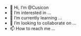 - 👋 Hi, I’m @Cusicon
- 👀 I’m interested in ...
- 🌱 I’m currently learning ...
- 💞️ I’m looking to collaborate on ...
- 📫 How to reach me ...

<!---
Cusicon/Cusicon is a ✨ special ✨ repository because its `README.md` (this file) appears on your GitHub profile.
You can click the Preview link to take a look at your changes.
--->

